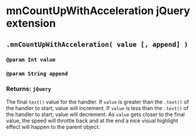 # mnCountUpWithAcceleration jQuery extension

## `.mnCountUpWithAcceleration( value [, append] )`
### `@param Int value`
### `@param String append`
### Returns: `jQuery`
The final `text()` value for the handler.  If `value` is greater than the `.text()` of the handler to start, value will increment.  If `value` is less than the `.text()` of the handler to start, value will decrement.
As `value` gets closer to the final value, the speed will throttle back and at the end a nice visual highlight effect will happen to the parent object.
